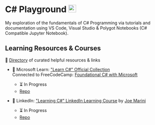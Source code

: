 # C# Playground <img src="https://skillicons.dev/icons?i=cs,vscode,visualstudio" height="25" /><br>

My exploration of the fundamentals of C# Programming via tutorials and documentation using VS Code, Visual Studio & Polygot Notebooks (C# Compatible Jupyter Notebook).

## Learning Resources & Courses
📁 [Directory](./learning_resources) of curated helpful resources & links

- 🚀 Microsoft Learn: ["Learn C#" Official Collection](https://learn.microsoft.com/en-us/users/dotnet/collections/yz26f8y64n7k07)
  <br>Connected to FreeCodeCamp: [Foundational C# with Microsoft](https://www.freecodecamp.org/learn/foundational-c-sharp-with-microsoft/)
  - ⏳ In Progress
  - [Repo](./MSLearn_CSharp_Collection_Projects)

- 🚀 LinkedIn: ["Learning C#" LinkedIn Learning Course](https://www.linkedin.com/learning/learning-c-sharp-8581491) by [Joe Marini](https://www.linkedin.com/learning/.instructors/joe-marini)
  - ⏳ In Progress
  - [Repo](./ExerciseFiles)